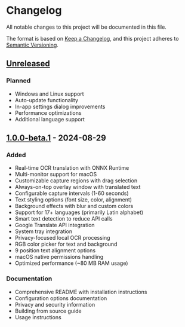# Changelog

All notable changes to this project will be documented in this file.

The format is based on [Keep a Changelog](https://keepachangelog.com/en/1.0.0/),
and this project adheres to [Semantic Versioning](https://semver.org/spec/v2.0.0.html).

## [Unreleased]

### Planned

- Windows and Linux support
- Auto-update functionality
- In-app settings dialog improvements
- Performance optimizations
- Additional language support

## [1.0.0-beta.1] - 2024-08-29

### Added

- Real-time OCR translation with ONNX Runtime
- Multi-monitor support for macOS
- Customizable capture regions with drag selection
- Always-on-top overlay window with translated text
- Configurable capture intervals (1-60 seconds)
- Text styling options (font size, color, alignment)
- Background effects with blur and custom colors
- Support for 17+ languages (primarily Latin alphabet)
- Smart text detection to reduce API calls
- Google Translate API integration
- System tray integration
- Privacy-focused local OCR processing
- RGB color picker for text and background
- 9 position text alignment options
- macOS native permissions handling
- Optimized performance (~80 MB RAM usage)

### Documentation

- Comprehensive README with installation instructions
- Configuration options documentation
- Privacy and security information
- Building from source guide
- Usage instructions

[Unreleased]: https://github.com/Xylobyte/transcendia/compare/v1.0.0-beta.1...HEAD

[1.0.0-beta.1]: https://github.com/Xylobyte/transcendia/releases/tag/v1.0.0-beta.1
